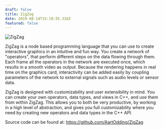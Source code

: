 ```yaml
---
draft: false
title: ZigZag
date: 2019-08-14T15:19:55.316Z
featured: false
---
```

![ZigZag](img/zigzag-capture.png "The ZigZag user interface.")

ZigZag is a node based programming language that you can use to create interactive graphics in an intuitive and fun way. You create a network of "operators", that perform different steps on the data flowing through them. Each frame all the operators in the network are executed once, which results in a smooth video as output. Because the rendering happens in real time on the graphics card, interactivity can be added easily by coupling parameters of the network to external signals such as audio levels or sensor data.

ZigZag is designed with customizability and user extensibility in mind. You can create your own operators, data types, and views in C++, and use them from within ZigZag. This allows you to both be very productive, by working in a high level of abstraction, and gives you full customizability where you need by creating new operators and data types in the C++ API.

Source code can be found at: <https://github.com/AartOdding/ZigZag>